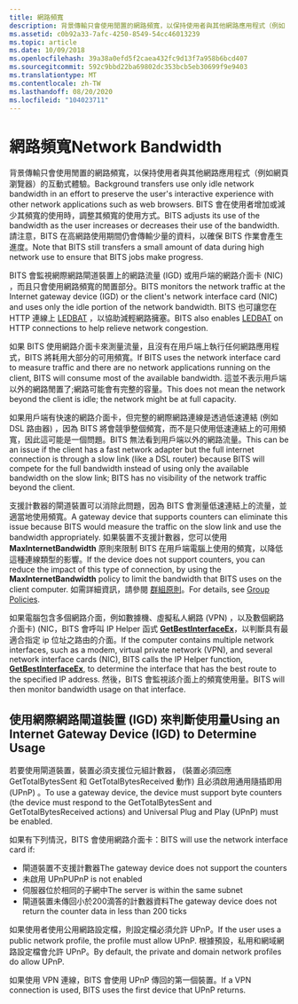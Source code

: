 ```yaml
---
title: 網路頻寬
description: 背景傳輸只會使用閒置的網路頻寬，以保持使用者與其他網路應用程式（例如 Internet Explorer）的互動式體驗。
ms.assetid: c0b92a33-7afc-4250-8549-54cc46013239
ms.topic: article
ms.date: 10/09/2018
ms.openlocfilehash: 39a38a0efd5f2caea432fc9d13f7a958b6bcd407
ms.sourcegitcommit: 592c9bbd22ba69802dc353bcb5eb30699f9e9403
ms.translationtype: MT
ms.contentlocale: zh-TW
ms.lasthandoff: 08/20/2020
ms.locfileid: "104023711"
---
```

# <a name="network-bandwidth"></a><span data-ttu-id="1d71e-103">網路頻寬</span><span class="sxs-lookup"><span data-stu-id="1d71e-103">Network Bandwidth</span></span>

<span data-ttu-id="1d71e-104">背景傳輸只會使用閒置的網路頻寬，以保持使用者與其他網路應用程式（例如網頁瀏覽器）的互動式體驗。</span><span class="sxs-lookup"><span data-stu-id="1d71e-104">Background transfers use only idle network bandwidth in an effort to preserve the user's interactive experience with other network applications such as web browsers.</span></span> <span data-ttu-id="1d71e-105">BITS 會在使用者增加或減少其頻寬的使用時，調整其頻寬的使用方式。</span><span class="sxs-lookup"><span data-stu-id="1d71e-105">BITS adjusts its use of the bandwidth as the user increases or decreases their use of the bandwidth.</span></span> <span data-ttu-id="1d71e-106">請注意，BITS 在高網路使用期間仍會傳輸少量的資料，以確保 BITS 作業會產生進度。</span><span class="sxs-lookup"><span data-stu-id="1d71e-106">Note that BITS still transfers a small amount of data during high network use to ensure that BITS jobs make progress.</span></span>

<span data-ttu-id="1d71e-107">BITS 會監視網際網路閘道裝置上的網路流量 (IGD) 或用戶端的網路介面卡 (NIC) ，而且只會使用網路頻寬的閒置部分。</span><span class="sxs-lookup"><span data-stu-id="1d71e-107">BITS monitors the network traffic at the Internet gateway device (IGD) or the client's network interface card (NIC) and uses only the idle portion of the network bandwidth.</span></span> <span data-ttu-id="1d71e-108">BITS 也可讓您在 HTTP 連線上 [LEDBAT](https://blogs.technet.microsoft.com/networking/2018/07/25/ledbat/) ，以協助減輕網路擁塞。</span><span class="sxs-lookup"><span data-stu-id="1d71e-108">BITS also enables [LEDBAT](https://blogs.technet.microsoft.com/networking/2018/07/25/ledbat/) on HTTP connections to help relieve network congestion.</span></span>

<span data-ttu-id="1d71e-109">如果 BITS 使用網路介面卡來測量流量，且沒有在用戶端上執行任何網路應用程式，BITS 將耗用大部分的可用頻寬。</span><span class="sxs-lookup"><span data-stu-id="1d71e-109">If BITS uses the network interface card to measure traffic and there are no network applications running on the client, BITS will consume most of the available bandwidth.</span></span> <span data-ttu-id="1d71e-110">這並不表示用戶端以外的網路閒置了;網路可能會有完整的容量。</span><span class="sxs-lookup"><span data-stu-id="1d71e-110">This does not mean the network beyond the client is idle; the network might be at full capacity.</span></span>

<span data-ttu-id="1d71e-111">如果用戶端有快速的網路介面卡，但完整的網際網路連線是透過低速連結 (例如 DSL 路由器) ，因為 BITS 將會競爭整個頻寬，而不是只使用低速連結上的可用頻寬，因此這可能是一個問題。BITS 無法看到用戶端以外的網路流量。</span><span class="sxs-lookup"><span data-stu-id="1d71e-111">This can be an issue if the client has a fast network adapter but the full internet connection is through a slow link (like a DSL router) because BITS will compete for the full bandwidth instead of using only the available bandwidth on the slow link; BITS has no visibility of the network traffic beyond the client.</span></span>

<span data-ttu-id="1d71e-112">支援計數器的閘道裝置可以消除此問題，因為 BITS 會測量低速連結上的流量，並適當地使用頻寬。</span><span class="sxs-lookup"><span data-stu-id="1d71e-112">A gateway device that supports counters can eliminate this issue because BITS would measure the traffic on the slow link and use the bandwidth appropriately.</span></span> <span data-ttu-id="1d71e-113">如果裝置不支援計數器，您可以使用 **MaxInternetBandwidth** 原則來限制 BITS 在用戶端電腦上使用的頻寬，以降低這種連線類型的影響。</span><span class="sxs-lookup"><span data-stu-id="1d71e-113">If the device does not support counters, you can reduce the impact of this type of connection, by using the **MaxInternetBandwidth** policy to limit the bandwidth that BITS uses on the client computer.</span></span> <span data-ttu-id="1d71e-114">如需詳細資訊，請參閱 [群組原則](group-policies.md)。</span><span class="sxs-lookup"><span data-stu-id="1d71e-114">For details, see [Group Policies](group-policies.md).</span></span>

<span data-ttu-id="1d71e-115">如果電腦包含多個網路介面，例如數據機、虛擬私人網路 (VPN) ，以及數個網路介面卡)  (NIC，BITS 會呼叫 IP Helper 函式 [**GetBestInterfaceEx**](/windows/desktop/api/iphlpapi/nf-iphlpapi-getbestinterfaceex)，以判斷具有最適合指定 ip 位址之路由的介面。</span><span class="sxs-lookup"><span data-stu-id="1d71e-115">If the computer contains multiple network interfaces, such as a modem, virtual private network (VPN), and several network interface cards (NIC), BITS calls the IP Helper function, [**GetBestInterfaceEx**](/windows/desktop/api/iphlpapi/nf-iphlpapi-getbestinterfaceex), to determine the interface that has the best route to the specified IP address.</span></span> <span data-ttu-id="1d71e-116">然後，BITS 會監視該介面上的頻寬使用量。</span><span class="sxs-lookup"><span data-stu-id="1d71e-116">BITS will then monitor bandwidth usage on that interface.</span></span>

## <a name="using-an-internet-gateway-device-igd-to-determine-usage"></a><span data-ttu-id="1d71e-117">使用網際網路閘道裝置 (IGD) 來判斷使用量</span><span class="sxs-lookup"><span data-stu-id="1d71e-117">Using an Internet Gateway Device (IGD) to Determine Usage</span></span>

<span data-ttu-id="1d71e-118">若要使用閘道裝置，裝置必須支援位元組計數器， (裝置必須回應 GetTotalBytesSent 和 GetTotalBytesReceived 動作) 且必須啟用通用隨插即用 (UPnP) 。</span><span class="sxs-lookup"><span data-stu-id="1d71e-118">To use a gateway device, the device must support byte counters (the device must respond to the GetTotalBytesSent and GetTotalBytesReceived actions) and Universal Plug and Play (UPnP) must be enabled.</span></span>

<span data-ttu-id="1d71e-119">如果有下列情況，BITS 會使用網路介面卡：</span><span class="sxs-lookup"><span data-stu-id="1d71e-119">BITS will use the network interface card if:</span></span>

-   <span data-ttu-id="1d71e-120">閘道裝置不支援計數器</span><span class="sxs-lookup"><span data-stu-id="1d71e-120">The gateway device does not support the counters</span></span>
-   <span data-ttu-id="1d71e-121">未啟用 UPnP</span><span class="sxs-lookup"><span data-stu-id="1d71e-121">UPnP is not enabled</span></span>
-   <span data-ttu-id="1d71e-122">伺服器位於相同的子網中</span><span class="sxs-lookup"><span data-stu-id="1d71e-122">The server is within the same subnet</span></span>
-   <span data-ttu-id="1d71e-123">閘道裝置未傳回小於200滴答的計數器資料</span><span class="sxs-lookup"><span data-stu-id="1d71e-123">The gateway device does not return the counter data in less than 200 ticks</span></span>

<span data-ttu-id="1d71e-124">如果使用者使用公用網路設定檔，則設定檔必須允許 UPnP。</span><span class="sxs-lookup"><span data-stu-id="1d71e-124">If the user uses a public network profile, the profile must allow UPnP.</span></span> <span data-ttu-id="1d71e-125">根據預設，私用和網域網路設定檔會允許 UPnP。</span><span class="sxs-lookup"><span data-stu-id="1d71e-125">By default, the private and domain network profiles do allow UPnP.</span></span>

<span data-ttu-id="1d71e-126">如果使用 VPN 連線，BITS 會使用 UPnP 傳回的第一個裝置。</span><span class="sxs-lookup"><span data-stu-id="1d71e-126">If a VPN connection is used, BITS uses the first device that UPnP returns.</span></span>